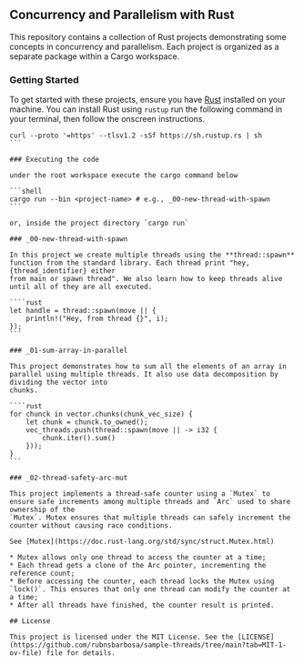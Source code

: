 ## Concurrency and Parallelism with Rust

This repository contains a collection of Rust projects demonstrating some concepts in concurrency and parallelism. Each project is organized as a separate 
package within a Cargo workspace.

### Getting Started

To get started with these projects, ensure you have [Rust](https://www.rust-lang.org/) installed on your machine. You can install Rust using `rustup` run the 
following command in your terminal, then follow the onscreen instructions.

````shell
curl --proto '=https' --tlsv1.2 -sSf https://sh.rustup.rs | sh
```

### Executing the code

under the root workspace execute the cargo command below

```shell
cargo run --bin <project-name> # e.g., _00-new-thread-with-spawn
```

or, inside the project directory `cargo run`

### _00-new-thread-with-spawn

In this project we create multiple threads using the **thread::spawn** function from the standard library. Each thread print "hey, {thread_identifier} either 
from main or spawn thread". We also learn how to keep threads alive until all of they are all executed.

````rust
let handle = thread::spawn(move || {
    println!("Hey, from thread {}", i);
});
```

### _01-sum-array-in-parallel

This project demonstrates how to sum all the elements of an array in parallel using multiple threads. It also use data decomposition by dividing the vector into 
chunks.

````rust
for chunck in vector.chunks(chunk_vec_size) {
    let chunk = chunck.to_owned();
    vec_threads.push(thread::spawn(move || -> i32 {
        chunk.iter().sum()
    }));
}
```

### _02-thread-safety-arc-mut

This project implements a thread-safe counter using a `Mutex` to ensure safe increments among multiple threads and `Arc` used to share ownership of the 
`Mutex`. Mutex ensures that multiple threads can safely increment the counter without causing race conditions.   

See [Mutex](https://doc.rust-lang.org/std/sync/struct.Mutex.html)  

* Mutex allows only one thread to access the counter at a time;  
* Each thread gets a clone of the Arc pointer, incrementing the reference count;  
* Before accessing the counter, each thread locks the Mutex using `lock()`. This ensures that only one thread can modify the counter at a time;  
* After all threads have finished, the counter result is printed.   

## License

This project is licensed under the MIT License. See the [LICENSE](https://github.com/rubnsbarbosa/sample-threads/tree/main?tab=MIT-1-ov-file) file for details.


